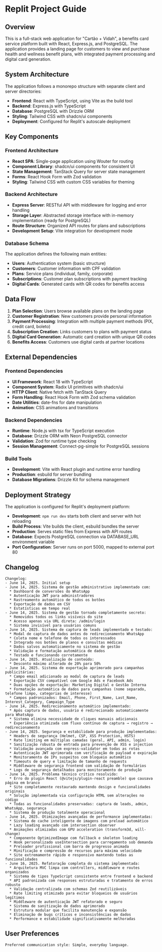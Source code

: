 # Replit Project Guide

## Overview

This is a full-stack web application for "Cartão + Vidah", a benefits card service platform built with React, Express.js, and PostgreSQL. The application provides a landing page for customers to view and purchase health and wellness benefit plans, with integrated payment processing and digital card generation.

## System Architecture

The application follows a monorepo structure with separate client and server directories:

- **Frontend**: React with TypeScript, using Vite as the build tool
- **Backend**: Express.js with TypeScript
- **Database**: PostgreSQL with Drizzle ORM
- **Styling**: Tailwind CSS with shadcn/ui components
- **Deployment**: Configured for Replit's autoscale deployment

## Key Components

### Frontend Architecture
- **React SPA**: Single-page application using Wouter for routing
- **Component Library**: shadcn/ui components for consistent UI
- **State Management**: TanStack Query for server state management
- **Forms**: React Hook Form with Zod validation
- **Styling**: Tailwind CSS with custom CSS variables for theming

### Backend Architecture
- **Express Server**: RESTful API with middleware for logging and error handling
- **Storage Layer**: Abstracted storage interface with in-memory implementation (ready for PostgreSQL)
- **Route Structure**: Organized API routes for plans and subscriptions
- **Development Setup**: Vite integration for development mode

### Database Schema
The application defines the following main entities:
- **Users**: Authentication system (basic structure)
- **Customers**: Customer information with CPF validation
- **Plans**: Service plans (individual, family, corporate)
- **Subscriptions**: Customer plan subscriptions with payment tracking
- **Digital Cards**: Generated cards with QR codes for benefits access

## Data Flow

1. **Plan Selection**: Users browse available plans on the landing page
2. **Customer Registration**: New customers provide personal information
3. **Payment Processing**: Integration with multiple payment methods (PIX, credit card, boleto)
4. **Subscription Creation**: Links customers to plans with payment status
5. **Digital Card Generation**: Automatic card creation with unique QR codes
6. **Benefits Access**: Customers use digital cards at partner locations

## External Dependencies

### Frontend Dependencies
- **UI Framework**: React 18 with TypeScript
- **Component System**: Radix UI primitives with shadcn/ui
- **HTTP Client**: Native fetch with TanStack Query
- **Form Handling**: React Hook Form with Zod schema validation
- **Date Utilities**: date-fns for date manipulation
- **Animation**: CSS animations and transitions

### Backend Dependencies
- **Runtime**: Node.js with tsx for TypeScript execution
- **Database**: Drizzle ORM with Neon PostgreSQL connector
- **Validation**: Zod for runtime type checking
- **Session Management**: Connect-pg-simple for PostgreSQL sessions

### Build Tools
- **Development**: Vite with React plugin and runtime error handling
- **Production**: esbuild for server bundling
- **Database Migrations**: Drizzle Kit for schema management

## Deployment Strategy

The application is configured for Replit's deployment platform:

- **Development**: `npm run dev` starts both client and server with hot reloading
- **Build Process**: Vite builds the client, esbuild bundles the server
- **Production**: Serves static files from Express with API routes
- **Database**: Expects PostgreSQL connection via DATABASE_URL environment variable
- **Port Configuration**: Server runs on port 5000, mapped to external port 80

## Changelog

```
Changelog:
- June 14, 2025. Initial setup
- June 14, 2025. Sistema de gestão administrativo implementado com:
  * Dashboard de conversões do WhatsApp
  * Autenticação JWT para administradores  
  * Rastreamento automático de todos os botões
  * Exportação de dados em CSV
  * Estatísticas em tempo real
- June 14, 2025. Sistema de gestão tornado completamente secreto:
  * Removidos todos os links visíveis do site
  * Acesso apenas via URL direta: /admin/login
  * Sistema invisível para usuários comuns
- June 14, 2025. Sistema de captura de leads implementado e testado:
  * Modal de captura de dados antes do redirecionamento WhatsApp
  * Coleta nome e telefone de todos os interessados
  * Integrado nos botões de planos e consultas médicas
  * Dados salvos automaticamente no sistema de gestão
  * Validação e formatação automática de dados
  * Testado e funcionando corretamente
- June 14, 2025. Atualização de conteúdo:
  * Desconto máximo alterado de 20% para 50%
- June 14, 2025. Sistema de exportação aprimorado para campanhas publicitárias:
  * Campo email adicionado ao modal de captura de leads
  * Exportação CSV compatível com Google Ads e Facebook Ads
  * Duas opções de exportação: Marketing Digital e Gestão Interna
  * Formatação automática de dados para campanhas (nome separado, telefone limpo, categorias de interesse)
  * Campos padronizados: Email, Phone, First_Name, Last_Name, Interest_Category, Campaign_Type
- June 14, 2025. Redirecionamento automático implementado:
  * Após captura de dados, usuário é redirecionado automaticamente para WhatsApp
  * Sistema elimina necessidade de cliques manuais adicionais
  * Experiência otimizada com fluxo contínuo de captura → registro → redirecionamento
- June 14, 2025. Segurança e estabilidade para produção implementadas:
  * Headers de segurança (Helmet, CSP, XSS Protection, HSTS)
  * Rate limiting em múltiplas camadas (geral, API, admin, login)
  * Sanitização robusta de entrada para prevenção de XSS e injection
  * Validação avançada com express-validator em todas as rotas
  * Autenticação JWT aprimorada com verificação de payload e expiração
  * Monitoramento de IPs suspeitos com bloqueio automático
  * Timeouts de query e limitação de tamanho de requests
  * Middleware de segurança frontend com validação de formulários
  * Logs de segurança detalhados para monitoramento de produção
- June 14, 2025. Problema técnico crítico resolvido:
  * Erro do plugin React (@vitejs/plugin-react preamble) que causava página em branco
  * Site completamente restaurado mantendo design e funcionalidades originais
  * Solução implementada via configuração HTML sem alterações no código
  * Todas as funcionalidades preservadas: captura de leads, admin, WhatsApp, segurança
  * Sistema de produção totalmente operacional
- June 14, 2025. Otimizações avançadas de performance implementadas:
  * Sistema de cache inteligente de imagens com preload automático
  * Lazy loading avançado com intersection observer
  * Animações otimizadas com GPU acceleration (transform3d, will-change)
  * Componente OptimizedImage com fallback e skeleton loading
  * Hook personalizado useIntersection para carregamento sob demanda
  * Preloader profissional com barra de progresso animada
  * Minificação e compressão de recursos para máxima velocidade
  * Site extremamente rápido e responsivo mantendo todas as funcionalidades
- June 16, 2025. Refatoração completa do sistema implementada:
  * Arquitetura MVC limpa com controllers, middleware e routes organizados
  * Sistema de tipos TypeScript consistente entre frontend e backend
  * API padronizada com responses estruturadas e tratamento de erros robusto
  * Validação centralizada com schemas Zod reutilizáveis
  * Rate limiting otimizado para evitar bloqueios de usuários legítimos
  * Middleware de autenticação JWT refatorado e seguro
  * Sistema de sanitização de dados aprimorado
  * Estrutura modular que facilita manutenção e expansão
  * Eliminação de bugs críticos e inconsistências de dados
  * Performance e estabilidade significativamente melhoradas
```

## User Preferences

```
Preferred communication style: Simple, everyday language.
```